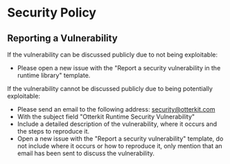 # Security Policy

## Reporting a Vulnerability

If the vulnerability can be discussed publicly due to not being exploitable:
 - Please open a new issue with the "Report a security vulnerability in the runtime library" template.

If the vulnerability cannot be discussed publicly due to being potentially exploitable:
 - Please send an email to the following address: security@otterkit.com
 - With the subject field "Otterkit Runtime Security Vulnerability"
 - Include a detailed description of the vulnerability, where it occurs and the steps to reproduce it.
 - Open a new issue with the "Report a security vulnerability" template, do not include where it occurs 
or how to reproduce it, only mention that an email has been sent to discuss the vulnerability.
